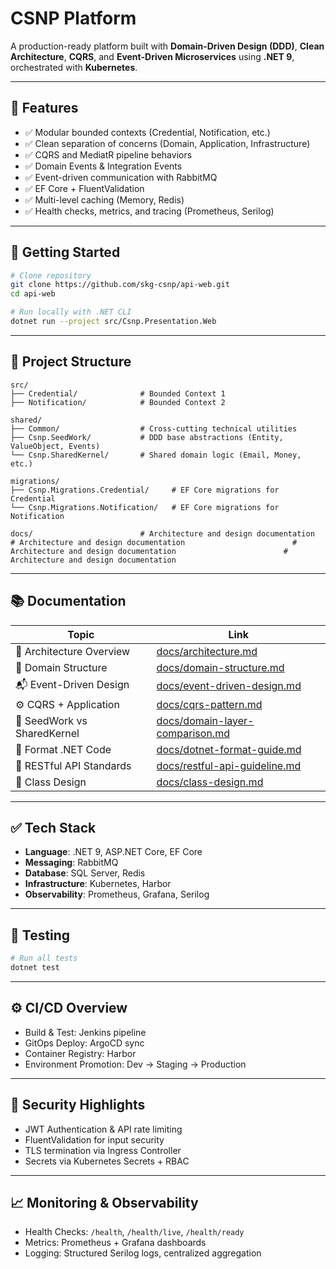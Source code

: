 # CSNP Platform

A production-ready platform built with **Domain-Driven Design (DDD)**, **Clean Architecture**, **CQRS**, and **Event-Driven Microservices** using **.NET 9**, orchestrated with **Kubernetes**.

---

## 💭 Features

- ✅ Modular bounded contexts (Credential, Notification, etc.)
- ✅ Clean separation of concerns (Domain, Application, Infrastructure)
- ✅ CQRS and MediatR pipeline behaviors
- ✅ Domain Events & Integration Events
- ✅ Event-driven communication with RabbitMQ
- ✅ EF Core + FluentValidation
- ✅ Multi-level caching (Memory, Redis)
- ✅ Health checks, metrics, and tracing (Prometheus, Serilog)

---

## 🚀 Getting Started

```bash
# Clone repository
git clone https://github.com/skg-csnp/api-web.git
cd api-web

# Run locally with .NET CLI
dotnet run --project src/Csnp.Presentation.Web
```

---

## 📁 Project Structure

```
src/
├── Credential/              # Bounded Context 1
├── Notification/            # Bounded Context 2

shared/
├── Common/                  # Cross-cutting technical utilities
├── Csnp.SeedWork/           # DDD base abstractions (Entity, ValueObject, Events)
└── Csnp.SharedKernel/       # Shared domain logic (Email, Money, etc.)

migrations/
├── Csnp.Migrations.Credential/     # EF Core migrations for Credential
└── Csnp.Migrations.Notification/   # EF Core migrations for Notification

docs/                        # Architecture and design documentation                        # Architecture and design documentation                        # Architecture and design documentation                        # Architecture and design documentation
```

---

## 📚 Documentation

| Topic                         | Link                                                               |
|-------------------------------|--------------------------------------------------------------------|
| 🧱 Architecture Overview      | [docs/architecture.md](docs/architecture.md)                       |
| 📀 Domain Structure           | [docs/domain-structure.md](docs/domain-structure.md)               |
| 📬 Event-Driven Design        | [docs/event-driven-design.md](docs/event-driven-design.md)         |
| ⚙️ CQRS + Application         | [docs/cqrs-pattern.md](docs/cqrs-pattern.md)                       |
| 📁 SeedWork vs SharedKernel   | [docs/domain-layer-comparison.md](docs/domain-layer-comparison.md) |
| 📁 Format .NET Code           | [docs/dotnet-format-guide.md](docs/dotnet-format-guide.md)         |
| 📁 RESTful API Standards      | [docs/restful-api-guideline.md](docs/restful-api-guideline.md)     |
| 📁 Class Design               | [docs/class-design.md](docs/class-design.md)                       |

---

## ✅ Tech Stack

- **Language**: .NET 9, ASP.NET Core, EF Core
- **Messaging**: RabbitMQ
- **Database**: SQL Server, Redis
- **Infrastructure**: Kubernetes, Harbor
- **Observability**: Prometheus, Grafana, Serilog

---

## 🧪 Testing

```bash
# Run all tests
dotnet test
```

---

## ⚙️ CI/CD Overview

- Build & Test: Jenkins pipeline
- GitOps Deploy: ArgoCD sync
- Container Registry: Harbor
- Environment Promotion: Dev → Staging → Production

---

## 🔐 Security Highlights

- JWT Authentication & API rate limiting
- FluentValidation for input security
- TLS termination via Ingress Controller
- Secrets via Kubernetes Secrets + RBAC

---

## 📈 Monitoring & Observability

- Health Checks: `/health`, `/health/live`, `/health/ready`
- Metrics: Prometheus + Grafana dashboards
- Logging: Structured Serilog logs, centralized aggregation

